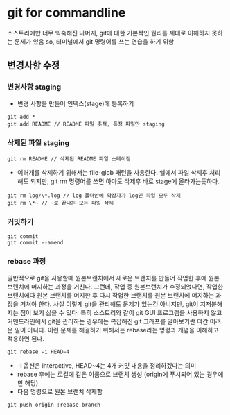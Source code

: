 # git for commandline
소스트리에만 너무 익숙해진 나머지, git에 대한 기본적인 원리를 제대로 이해하지 못하는 문제가 있음
so, 터미널에서 git 명령어를 쓰는 연습을 하기 위함

## 변경사항 수정 

### 변경사항 staging
* 변경 사항을 만들어 인덱스(stage)에 등록하기
```
git add *
git add README // README 파일 추적, 특정 파일만 staging
```
### 삭제된 파일 staging
```
git rm README // 삭제된 README 파일 스테이징
```
* 여러개를 삭제하기 위해서는 file-glob 패턴을 사용한다. 쉘에서 파일 삭제후 처리해도 되지만, git rm 명령어를 쓰면 아마도 삭제후 바로 stage에 올라가는듯하다.
```
git rm log/\*.log // log 폴더안에 확장자가 log인 파일 모두 삭제
git rm \*~ // ~로 끝나는 모든 파일 삭제

```
### 커밋하기
```
git commit 
git commit --amend
```
### rebase 과정
일반적으로 git을 사용할때 원본브랜치에서 새로운 브랜치를 만들어 작업한 후에 원본 브랜치에 머지하는 과정을 거친다.
그런데, 작업 중 원본브랜치가 수정되었다면, 작업한 브랜치에다 원본 브랜치를 머지한 후 다시 작업한 브랜치를 원본 브랜치에 머지하는 과정을 거쳐야 한다.
사실 이렇게 git을 관리해도 문제가 있는건 아니지만, git이 지저분해지는 점이 보기 싫을 수 있다.
특히 소스트리와 같이 git GUI 프로그램을 사용하지 않고 커맨드라인에서 git을 관리하는 경우에는 복잡해진 git 그래프를 알아보기란 여간 어려운 일이 아니다.
이런 문제를 해결하기 위해서는 rebase라는 명령과 개념을 이해하고 적용하면 된다.
```
git rebase -i HEAD~4 
```
* -i 옵션은 interactive, HEAD~4는 4개 커밋 내용을 정리하겠다는 의미
* rebase 후에는 로컬에 같은 이름으로 브랜치 생성 (origin에 푸시되어 있는 경우에만 해당)
* 다음 명령으로 원본 브랜치 삭제함
```
git push origin :rebase-branch
```
